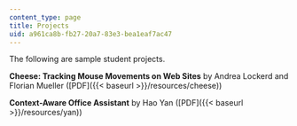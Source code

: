 ```yaml
---
content_type: page
title: Projects
uid: a961ca8b-fb27-20a7-83e3-bea1eaf7ac47
---
```


The following are sample student projects.

**Cheese: Tracking Mouse Movements on Web Sites** by Andrea Lockerd and Florian Mueller ([PDF]({{< baseurl >}}/resources/cheese))

**Context-Aware Office Assistant** by Hao Yan ([PDF]({{< baseurl >}}/resources/yan))